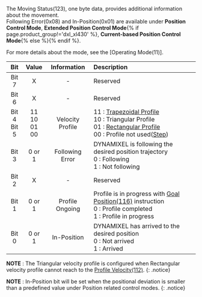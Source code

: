 The Moving Status(123), one byte data, provides additional information about the movement.  
Following Error(0x08) and In-Position(0x01) are available under **Position Control Mode**, **Extended Position Control Mode**{% if page.product_group!='dxl_xl430' %}, **Current-based Position Control Mode**{% else %}{% endif %}.

For more details about the mode, see the [Operating Mode(11)].

|      Bit       |        Value         |   Information    | Description                                                                                                                |
|:--------------:|:--------------------:|:----------------:|:---------------------------------------------------------------------------------------------------------------------------|
|     Bit 7      |          X           |        -         | Reserved                                                                                                                   |
|     Bit 6      |          X           |        -         | Reserved                                                                                                                   |
| Bit 4<br>Bit 5 | 11<br>10<br>01<br>00 | Velocity Profile | 11 : [Trapezoidal Profile]<br />10 : Triangular Profile<br />01 : [Rectangular Profile]<br />00 : Profile not used([Step]) |
|     Bit 3      |        0 or 1        | Following Error  | DYNAMIXEL is following the desired position trajectory<br>0 : Following<br>1 : Not following                               |
|     Bit 2      |          X           |        -         | Reserved                                                                                                                   |
|     Bit 1      |        0 or 1        | Profile Ongoing  | Profile is in progress with [Goal Position(116)](#goal-position116) instruction<br>0 : Profile completed <br>1 : Profile in progress  |
|     Bit 0      |        0 or 1        |   In-Position    | DYNAMIXEL has arrived to the desired position<br>0 : Not arrived<br>1 : Arrived                                            |

**NOTE** : The Triangular velocity profile is configured when Rectangular velocity profile cannot reach to the [Profile Velocity(112)](#profile-verlocity112).
{: .notice}

**NOTE** : In-Position bit will be set when the positional deviation is smaller than a predefined value under Position related control modes.
{: .notice}

[Trapezoidal Profile]: #what-is-the-profile
[Step]: #what-is-the-profile
[Rectangular Profile]: #what-is-the-profile
